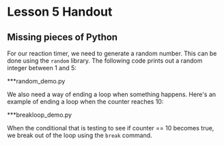 # Lesson 5 Handout

## Missing pieces of Python

For our reaction timer, we need to generate a random number. This can be done using the `random` library. The following code prints out a random integer between 1 and 5:

***random_demo.py

We also need a way of ending a loop when something happens. Here's an example of ending a loop when the counter reaches 10:

***breakloop_demo.py

When the conditional that is testing to see if counter == 10 becomes true, we break out of the loop using the `break` command.
